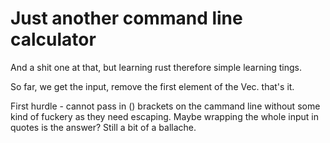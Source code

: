 # Just another command line calculator

And a shit one at that, but learning rust therefore simple learning tings.

So far, we get the input, remove the first element of the Vec. that's it.

First hurdle - cannot pass in () brackets on the cammand line without some kind of fuckery as they need escaping. Maybe wrapping the whole input in quotes is the answer? Still a bit of a ballache.
